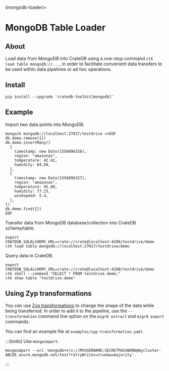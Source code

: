 (mongodb-loader)=
# MongoDB Table Loader

## About
Load data from MongoDB into CrateDB using a one-stop command
`ctk load table mongodb://...`, in order to facilitate convenient
data transfers to be used within data pipelines or ad hoc operations.

## Install
```shell
pip install --upgrade 'cratedb-toolkit[mongodb]'
```

## Example
Import two data points into MongoDB.

```shell
mongosh mongodb://localhost:27017/testdrive <<EOF
db.demo.remove({})
db.demo.insertMany([
  {
    timestamp: new Date(1556896326),
    region: "amazonas",
    temperature: 42.42,
    humidity: 84.84,
  },
  {
    timestamp: new Date(1556896327),
    region: "amazonas",
    temperature: 45.89,
    humidity: 77.23,
    windspeed: 5.4,
  },
])
db.demo.find({})
EOF
```

Transfer data from MongoDB database/collection into CrateDB schema/table.
```shell
export CRATEDB_SQLALCHEMY_URL=crate://crate@localhost:4200/testdrive/demo
ctk load table mongodb://localhost:27017/testdrive/demo
```

Query data in CrateDB.
```shell
export CRATEDB_SQLALCHEMY_URL=crate://crate@localhost:4200/testdrive/demo
ctk shell --command "SELECT * FROM testdrive.demo;"
ctk show table "testdrive.demo"
```

## Using Zyp transformations
You can use [Zyp transformations] to change the shape of the data while being
transferred. In order to add it to the pipeline, use the `--transformation`
command line option on the `migr8 extract` and `migr8 export` commands.

You can find an example file at `examples/zyp-transformation.yaml`.


:::{todo}
Use `mongoimport`.
```shell
mongoimport --uri 'mongodb+srv://MYUSERNAME:SECRETPASSWORD@mycluster-ABCDE.azure.mongodb.net/test?retryWrites=true&w=majority'
```
:::


[Zyp transformations]: https://commons-codec.readthedocs.io/zyp/index.html
